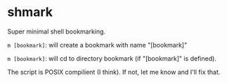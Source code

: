 # shmark

Super minimal shell bookmarking.

`m [bookmark]`: will create a bookmark with name "[bookmark]"

`m [bookmark]`: will cd to directory bookmark (if "[bookmark]" is defined).

The script is POSIX compilient (I think). If not, let me know and I'll fix that.
